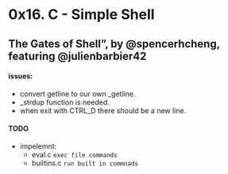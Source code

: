 # 0x16. C - Simple Shell
## The Gates of Shell”, by @spencerhcheng, featuring @julienbarbier42

#### issues:

- convert getline to our own _getline.
- _strdup function is needed.
- when exit with CTRL_D there should be a new line.

#### TODO
- impelemnt:
	- eval.c `exec file commands`
	- builtins.c `run built in commnads`
